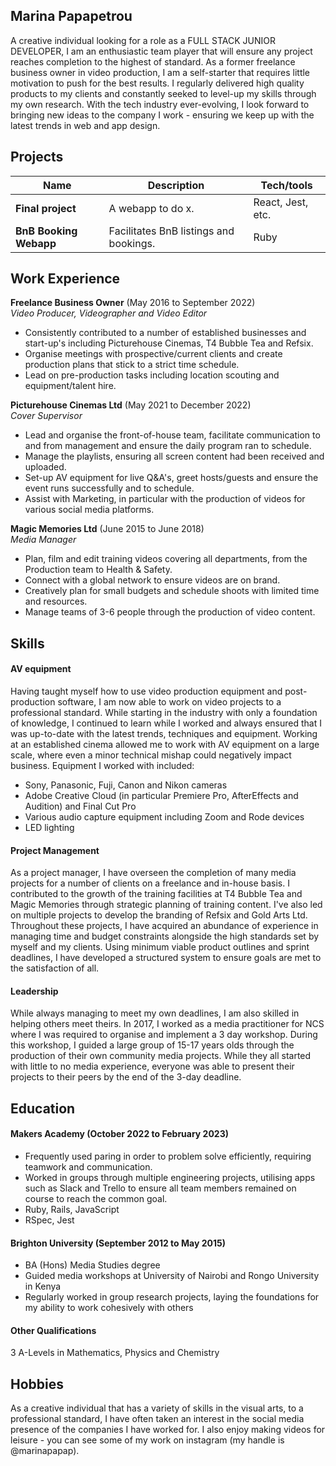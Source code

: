 ## Marina Papapetrou

A creative individual looking for a role as a FULL STACK JUNIOR DEVELOPER, I am an enthusiastic team player that will ensure any project reaches completion to the highest of standard. As a former freelance business owner in video production, I am a self-starter that requires little motivation to push for the best results. I regularly delivered high quality products to my clients and constantly seeked to level-up my skills through my own research.  With the tech industry ever-evolving, I look forward to bringing new ideas to the company I work - ensuring we keep up with the latest trends in web and app design.

## Projects

| Name                         | Description                           | Tech/tools        |
| ---------------------------- | ------------------------------------- | ----------------- |
| **Final project**            | A webapp to do x.                     | React, Jest, etc. |
| **BnB Booking Webapp**       | Facilitates BnB listings and bookings.| Ruby              |


## Work Experience

**Freelance Business Owner** (May 2016 to September 2022)  
_Video Producer, Videographer and Video Editor_

- Consistently contributed to a number of established businesses and start-up's including Picturehouse Cinemas, T4 Bubble Tea and Refsix.
- Organise meetings with prospective/current clients and create production plans that stick to a strict time schedule.
- Lead on pre-production tasks including location scouting and equipment/talent hire.

**Picturehouse Cinemas Ltd** (May 2021 to December 2022)  
_Cover Supervisor_

- Lead and organise the front-of-house team, facilitate communication to and from management and ensure the daily program ran to schedule.
- Manage the playlists, ensuring all screen content had been received and uploaded.
- Set-up AV equipment for live Q&A's, greet hosts/guests and ensure the event runs successfully and to schedule.
- Assist with Marketing, in particular with the production of videos for various social media platforms.

**Magic Memories Ltd** (June 2015 to June 2018)  
_Media Manager_

- Plan, film and edit training videos covering all departments, from the Production team to Health & Safety.
- Connect with a global network to ensure videos are on brand.
- Creatively plan for small budgets and schedule shoots with limited time and resources.
- Manage teams of 3-6 people through the production of video content.

## Skills

#### AV equipment

Having taught myself how to use video production equipment and post-production software, I am now able to work on video projects to a professional standard. While starting in the industry with only a foundation of knowledge, I continued to learn while I worked and always ensured that I was up-to-date with the latest trends, techniques and equipment. Working at an established cinema allowed me to work with AV equipment on a large scale, where even a minor technical mishap could negatively impact business. Equipment I worked with included:
- Sony, Panasonic, Fuji, Canon and Nikon cameras
- Adobe Creative Cloud (in particular Premiere Pro, AfterEffects and Audition) and Final Cut Pro
- Various audio capture equipment including Zoom and Rode devices
- LED lighting

#### Project Management

As a project manager, I have overseen the completion of many media projects for a number of clients on a freelance and in-house basis. I contributed to the growth of the training facilities at T4 Bubble Tea and Magic Memories through strategic planning of training content. I've also led on multiple projects to develop the branding of Refsix and Gold Arts Ltd. Throughout these projects, I have acquired an abundance of experience in managing time and budget constraints alongside the high standards set by myself and my clients. Using minimum viable product outlines and sprint deadlines, I have developed a structured system to ensure goals are met to the satisfaction of all.

#### Leadership

While always managing to meet my own deadlines, I am also skilled in helping others meet theirs. In 2017, I worked as a media practitioner for NCS where I was required to organise and implement a 3 day workshop. During this workshop, I guided a large group of 15-17 years olds through the production of their own community media projects. While they all started with little to no media experience, everyone was able to present their projects to their peers by the end of the 3-day deadline. 

## Education

#### Makers Academy (October 2022 to February 2023)
- Frequently used paring in order to problem solve efficiently, requiring teamwork and communication.
- Worked in groups through multiple engineering projects, utilising apps such as Slack and Trello to ensure all team members remained on course to reach the common goal.
- Ruby, Rails, JavaScript
- RSpec, Jest

#### Brighton University (September 2012 to May 2015)

- BA (Hons) Media Studies degree
- Guided media workshops at University of Nairobi and Rongo University in Kenya
- Regularly worked in group research projects, laying the foundations for my ability to work cohesively with others

#### Other Qualifications

3 A-Levels in Mathematics, Physics and Chemistry

## Hobbies

As a creative individual that has a variety of skills in the visual arts, to a professional standard, I have often taken an interest in the social media presence of the companies I have worked for. I also enjoy making videos for leisure - you can see some of my work on instagram (my handle is @marinapapap).
